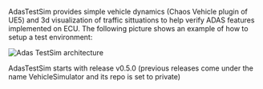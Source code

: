 AdasTestSim provides simple vehicle dynamics (Chaos Vehicle plugin of UE5) and 3d visualization of traffic sittuations to help verify ADAS features implemented on ECU. The following picture shows an example of how to setup a test environment:

![Adas TestSim architecture](https://github.com/user-attachments/assets/9282759c-7aa2-4b0a-8515-44d0f6b5f577)

AdasTestSim starts with release v0.5.0 (previous releases come under the name VehicleSimulator and its repo is set to private)
